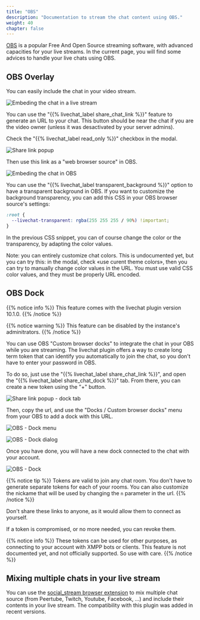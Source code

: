 ```yaml
---
title: "OBS"
description: "Documentation to stream the chat content using OBS."
weight: 40
chapter: false
---
```


[OBS](https://obsproject.com) is a popular Free And Open Source streaming software, with advanced capacities for your live streams.
In the current page, you will find some advices to handle your live chats using OBS.

## OBS Overlay

You can easily include the chat in your video stream.

![Embeding the chat in a live stream](/peertube-plugin-livechat/images/embed_chat_in_livestream.png?classes=shadow,border&height=200px)

You can use the "{{% livechat_label share_chat_link %}}" feature to generate an URL to your chat.
This button should be near the chat if you are the video owner (unless it was desactivated by your server admins).

Check the "{{% livechat_label read_only %}}" checkbox in the modal.

![Share link popup](/peertube-plugin-livechat/images/share_readonly.png?classes=shadow,border&height=200px)

Then use this link as a "web browser source" in OBS.

![Embeding the chat in OBS](/peertube-plugin-livechat/images/embed_chat_in_obs.png?classes=shadow,border&height=200px)

You can use the "{{% livechat_label transparent_background %}}" option to have a transparent background in OBS.
If you want to customize the background transparency, you can add this CSS in your OBS browser source's settings:

```css
:root {
  --livechat-transparent: rgba(255 255 255 / 90%) !important;
}
```

In the previous CSS snippet, you can of course change the color or the transparency, by adapting the color values.

Note: you can entirely customize chat colors. This is undocumented yet, but you can try this:
in the modal, check «use curent theme colors», then you can try to manually change color values in the URL.
You must use valid CSS color values, and they must be properly URL encoded.

## OBS Dock

{{% notice info %}}
This feature comes with the livechat plugin version 10.1.0.
{{% /notice %}}

{{% notice warning %}}
This feature can be disabled by the instance's adminitrators.
{{% /notice %}}

You can use OBS "Custom browser docks" to integrate the chat in your OBS while you are streaming.
The livechat plugin offers a way to create long term token that can identify you automatically to join the chat, so you don't have to enter your password in OBS.

To do so, just use the "{{% livechat_label share_chat_link %}}", and open the "{{% livechat_label share_chat_dock %}}" tab.
From there, you can create a new token using the "+" button.

![Share link popup - dock tab](/peertube-plugin-livechat/images/share_dock.png?classes=shadow,border&height=200px)

Then, copy the url, and use the "Docks / Custom browser docks" menu from your OBS to add a dock with this URL.

![OBS - Dock menu](/peertube-plugin-livechat/images/obs_dock_menu.png?classes=shadow,border&height=200px)

![OBS - Dock dialog](/peertube-plugin-livechat/images/obs_dock_dialog.png?classes=shadow,border&height=200px)

Once you have done, you will have a new dock connected to the chat with your account.

![OBS - Dock](/peertube-plugin-livechat/images/obs_dock.png?classes=shadow,border&height=200px)

{{% notice tip %}}
Tokens are valid to join any chat room. You don't have to generate separate tokens for each of your rooms.
You can also customize the nickame that will be used by changing the `n` parameter in the url.
{{% /notice %}}

Don't share these links to anyone, as it would allow them to connect as yourself.

If a token is compromised, or no more needed, you can revoke them.

{{% notice info %}}
These tokens can be used for other purposes, as connecting to your account with XMPP bots or clients.
This feature is not documented yet, and not officially supported. So use with care.
{{% /notice %}}

## Mixing multiple chats in your live stream

You can use the [social_stream browser extension](https://github.com/steveseguin/social_stream#readme) to mix multiple chat source (from Peertube, Twitch, Youtube, Facebook, ...) and include their contents in your live stream.
The compatibility with this plugin was added in recent versions.

